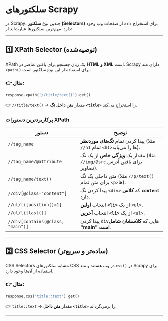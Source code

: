 # سلکتورهای Scrapy

در Scrapy، چندین نوع **سلکتور (Selectors)** برای استخراج داده از صفحات وب وجود دارد. مهم‌ترین سلکتورها عبارت‌اند از:

---

## 1️⃣ **XPath Selector** (توصیه‌شده)
XPath یک زبان جستجو برای یافتن عناصر در **HTML و XML** است. Scrapy دارای متد `xpath()` برای استفاده از این نوع سلکتور است.

### 👉 **مثال:**
```python
response.xpath('//title/text()').get()
```
👉 `//title/text()` → مقدار **متن داخل تگ `<title>`** را استخراج می‌کند.

### **پرکاربردترین دستورات XPath**
| **دستور** | **توضیح** |
|-----------|----------|
| `//tag_name` | پیدا کردن تمام **تگ‌های موردنظر** (مثلا `//h1` تمام `<h1>`ها را می‌یابد). |
| `//tag_name/@attribute` | مقدار یک **ویژگی خاص** از یک تگ (مثلا `//img/@src` برای یافتن آدرس تصاویر). |
| `//tag_name/text()` | متن داخلی یک تگ (مثلا `//p/text()` برای متن تمام `<p>`ها). |
| `//div[@class="content"]` | پیدا کردن تگ `<div>` که **کلاس `content`** دارد. |
| `//ul/li[position()=1]` | انتخاب **اولین `<li>`** از یک `<ul>`. |
| `//ul/li[last()]` | انتخاب **آخرین `<li>`** از یک `<ul>`. |
| `//div[contains(@class, "main")]` | پیدا کردن `div`‌هایی که **کلاسشان شامل "main" است**. |

---

## 2️⃣ **CSS Selector** (ساده‌تر و سریع‌تر)
CSS Selectors مشابه سلکتورهای CSS در وب هستند و متد `css()` در Scrapy برای استفاده از آن‌ها وجود دارد.

### 👉 **مثال:**
```python
response.css('title::text').get()
```
👉 `title::text` → مقدار **متن داخل `<title>`** را برمی‌گرداند.

---



